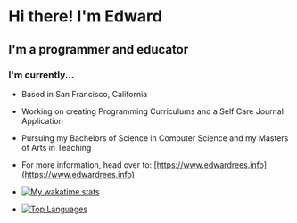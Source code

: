 # Hi there! I'm Edward

## I'm a programmer and educator

### I'm currently...

- Based in San Francisco, California

- Working on creating Programming Curriculums and a Self Care Journal Application

- Pursuing my Bachelors of Science in Computer Science and my Masters of Arts in Teaching

- For more information, head over to: [https://www.edwardrees.info](https://www.edwardrees.info)

- [![My wakatime stats](https://github-readme-stats.vercel.app/api/wakatime?layout=compact&username=EdwardR16)](#)

- [![Top Languages](https://github-readme-stats.vercel.app/api/top-langs/?username=EdwardRees&layout=compact)](#)
